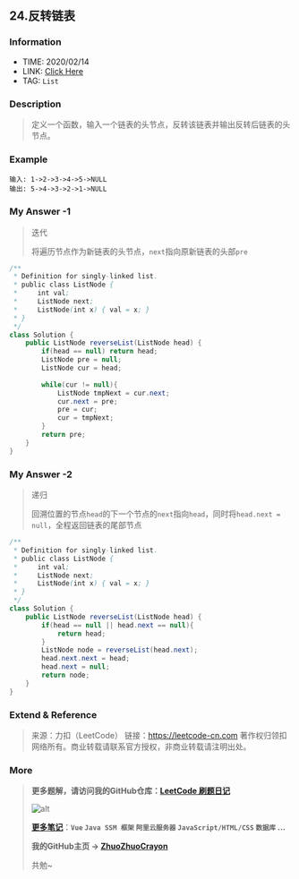 ## 24.反转链表

### Information

* TIME: 2020/02/14
* LINK: [Click Here](https://leetcode-cn.com/problems/fan-zhuan-lian-biao-lcof/)
* TAG: `List`

### Description

> 定义一个函数，输入一个链表的头节点，反转该链表并输出反转后链表的头节点。

### Example

```text
输入: 1->2->3->4->5->NULL
输出: 5->4->3->2->1->NULL
```

### My Answer -1

> 迭代
>
> 将遍历节点作为新链表的头节点，`next`指向原新链表的头部`pre`

```java
/**
 * Definition for singly-linked list.
 * public class ListNode {
 *     int val;
 *     ListNode next;
 *     ListNode(int x) { val = x; }
 * }
 */
class Solution {
    public ListNode reverseList(ListNode head) {
        if(head == null) return head;
        ListNode pre = null;
        ListNode cur = head;
        
        while(cur != null){
            ListNode tmpNext = cur.next;
            cur.next = pre;
            pre = cur;
            cur = tmpNext;
        }
        return pre;
    }
}
```

### My Answer -2

> 递归
>
> 回溯位置的节点`head`的下一个节点的`next`指向`head`，同时将`head.next = null`，全程返回链表的尾部节点

```java
/**
 * Definition for singly-linked list.
 * public class ListNode {
 *     int val;
 *     ListNode next;
 *     ListNode(int x) { val = x; }
 * }
 */
class Solution {
    public ListNode reverseList(ListNode head) {
        if(head == null || head.next == null){
            return head;
        }   
        ListNode node = reverseList(head.next);
        head.next.next = head;
        head.next = null;
        return node;
    }
}
```

### Extend & Reference

> 来源：力扣（LeetCode）
> 链接：https://leetcode-cn.com
> 著作权归领扣网络所有。商业转载请联系官方授权，非商业转载请注明出处。

### More

> **更多题解，请访问我的GitHub仓库：[LeetCode 刷题日记](https://github.com/ZhuoZhuoCrayon/my-Nodes/blob/master/Daily/README_2020.md)**
>
> ![alt](https://raw.githubusercontent.com/ZhuoZhuoCrayon/my-Nodes/master/Daily/img/mynode.png)
>
> [**更多笔记**](https://github.com/ZhuoZhuoCrayon/my-Nodes)：**`Vue` `Java SSM 框架` `阿里云服务器` `JavaScript/HTML/CSS`   `数据库` ...**
>
> **我的GitHub主页 -> [ZhuoZhuoCrayon](https://github.com/ZhuoZhuoCrayon)**
>
> 共勉~

